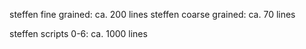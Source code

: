 steffen fine grained: ca. 200 lines
steffen coarse grained: ca. 70 lines

steffen scripts 0-6: ca. 1000 lines

